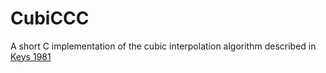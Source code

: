 # CubiCCC
A short C implementation of the cubic interpolation algorithm described in [Keys 1981](http://hmi.stanford.edu/doc/Tech_Notes/filtergram_interpolation/Keys_cubic_interp.pdf)
